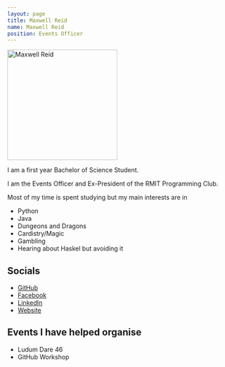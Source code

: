```yaml
---
layout: page
title: Maxwell Reid
name: Maxwell Reid
position: Events Officer
---
```

<img alt="Maxwell Reid" width="250px" src= "/images/Profiles/MaxwellReid.jpg" />

I am a first year Bachelor of Science Student.

I am the Events Officer and Ex-President of the RMIT Programming Club.

Most of my time is spent studying but my main interests are in
- Python
- Java
- Dungeons and Dragons
- Cardistry/Magic
- Gambling
- Hearing about Haskel but avoiding it

## Socials
 - [GitHub](https://github.com/Prydeton/)
 - [Facebook](https://www.facebook.com/profile.php?id=100009958428352)
 - [LinkedIn](https://www.linkedin.com/in/maxwellreid/)
 - [Website](http://maxwellreid.tech/)

## Events I have helped organise
 - Ludum Dare 46
 - GitHub Workshop
